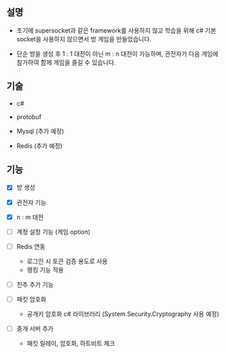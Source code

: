 ## 설명
- 초기에 supersocket과 같은 framework를 사용하지 않고 학습을 위해 c# 기본 socket을 사용하지 않으면서 방 게임을 만들었습니다.

- 단순 방을 생성 후 1 : 1 대전이 아닌 m : n 대전이 가능하며, 관전자가 다음 게임에 참가하여 함께 게임을 즐길 수 있습니다.

## 기술 

- c# 

- protobuf

- Mysql (추가 예정)

- Redis (추가 예정)

## 기능

- [x] 방 생성

- [x] 관전자 기능

- [x] n : m 대전 

- [ ] 계정 설정 기능 (게임 option)

- [ ] Redis 연동 
  - 로그인 시 토큰 검증 용도로 사용 
  - 랭킹 기능 적용 

- [ ] 친추 추가 기능 
- [ ] 패킷 암호화
  - 공개키 암호화 c# 라이브러리 (System.Security.Cryptography 사용 예정)

- [ ] 중개 서버 추가
  - 패킷 릴레이, 암호화, 하트비트 체크 